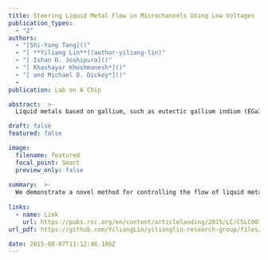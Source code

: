 ```yaml
---
title: Steering Liquid Metal Flow in Microchannels Using Low Voltages
publication_types:
  - "2"
authors:
  - "[Shi-Yang Tang]()"
  - "[ **Yiliang Lin**](author-yiliang-lin)"
  - "[ Ishan D. Joshipura]()"
  - "[ Khashayar Khoshmanesh*]()"
  - "[ and Michael D. Dickey*]()"
  - 
publication: Lab on A Chip

abstract:  >-
  Liquid metals based on gallium, such as eutectic gallium indium (EGaIn) and Galinstan, have been integrated as static components in microfluidic systems for a wide range of applications including soft electrodes, pumps, and stretchable electronics. However, there is also a possibility to continuously pump liquid metal into microchannels to create shape reconfigurable metallic structures. Enabling this concept necessitates a simple method to control dynamically the path the metal takes through branched microchannels with multiple outlets. This paper demonstrates a novel method for controlling the directional flow of EGaIn liquid metal in complex microfluidic networks by simply applying a low voltage to the metal. According to the polarity of the voltage applied between the inlet and an outlet, two distinct mechanisms can occur. The voltage can lower the interfacial tension of the metal via electrocapillarity to facilitate the flow of the metal towards outlets containing counter electrodes. Alternatively, the voltage can drive surface oxidation of the metal to form a mechanical impediment that redirects the movement of the metal towards alternative pathways. Thus, the method can be employed like a ‘valve’ to direct the pathway chosen by the metal without mechanical moving parts. The paper elucidates the operating mechanisms of this valving system and demonstrates proof-of-concept control over the flow of liquid metal towards single or multiple directions simultaneously. This method provides a simple route to direct the flow of liquid metal for applications in microfluidics, optics, electronics, and microelectromechanical systems.

draft: false
featured: false

image:
  filename: featured
  focal_point: Smart
  preview_only: false
  
summary:  >-
  We demonstrate a novel method for controlling the flow of liquid metal in microchannels simply by applying a modest voltage to the metal relative to a counter electrode placed in the outlet.
  
links:
  - name: Link
    url: https://pubs.rsc.org/en/content/articlelanding/2015/LC/C5LC00742A
url_pdf: https://github.com/YiliangLin/yilianglin-research-group/files/9945685/Tang.et.al.-.2015.-.Steering.liquid.metal.flow.in.microchannels.using.pdf

date: 2015-08-07T11:12:46.186Z
---
```


